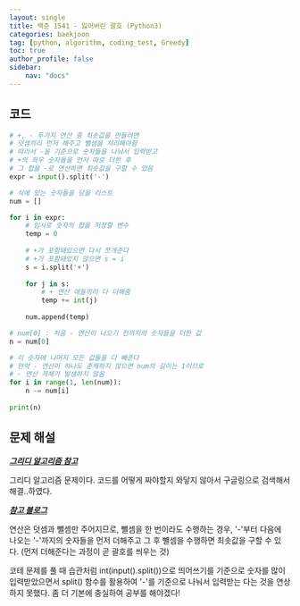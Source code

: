 ```yaml
---
layout: single
title: 백준 1541 - 잃어버린 괄호 (Python3)
categories: baekjoon
tag: [python, algorithm, coding_test, Greedy]
toc: true 
author_profile: false
sidebar:
    nav: "docs"
---
```


## 코드

```python
# +, - 두가지 연산 중 최솟값을 만들려면
# 덧셈끼리 먼저 해주고 뺄셈을 처리해야함
# 따라서 -을 기준으로 숫자들을 나눠서 입력받고
# +의 좌우 숫자들을 먼저 따로 더한 후
# 그 합을 -로 연산하면 최솟값을 구할 수 있음
expr = input().split('-')

# 식에 있는 숫자들을 담을 리스트
num = []

for i in expr:
    # 임시로 숫자의 합을 저장할 변수
    temp = 0
    
    # +가 포함돼있으면 다시 쪼개준다
    # +가 포함돼있지 않으면 s = i
    s = i.split('+')
    
    for j in s:
        # + 연산 애들끼리 다 더해줌
        temp += int(j)
     
    num.append(temp)

# num[0] : 처음 - 연산이 나오기 전까지의 숫자들을 더한 값
n = num[0]

# 이 숫자에 나머지 모든 값들을 다 빼준다
# 만약 - 연산이 하나도 존재하지 않으면 num의 길이는 1이므로
# - 연산 자체가 발생하지 않음
for i in range(1, len(num)):
    n -= num[i]
    
print(n)
```



## 문제 해설

***[그리디 알고리즘 참고](https://yangwon-park.github.io/cote/Cote_Greedy/)***

그리디 알고리즘 문제이다. 코드를 어떻게 짜야할지 와닿지 않아서 구글링으로 검색해서 해결..하였다.

***[참고 블로그](https://pacific-ocean.tistory.com/228)***

연산은 덧셈과 뺄셈만 주어지므로, 뺄셈을 한 번이라도 수행하는 경우, '-'부터 다음에 나오는 '-'까지의 숫자들을 먼저 더해주고 그 후 뺼셈을 수행하면 최솟값을 구할 수 있다. (먼저 더해준다는 과정이 곧 괄호를 씌우는 것)

코테 문제를 풀 때 습관처럼 int(input().split())으로 띄어쓰기를 기준으로 숫자를 많이 입력받았으면서 split() 함수를 활용하여 '-'를 기준으로 나눠서 입력받는 다는 것을 연상하지 못했다. 좀 더 기본에 충실하여 공부를 해야겠다!
